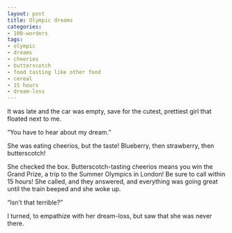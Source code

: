 ```yaml
---
layout: post
title: Olympic dreams
categories:
- 100-worders
tags:
- olympic
- dreams
- cheerios
- butterscotch
- food tasting like other food
- cereal
- 15 hours
- dream-loss
---
```

It was late and the car was empty, save for the cutest, prettiest girl that floated next to me.

“You have to hear about my dream.”

She was eating cheerios, but the taste! Blueberry, then strawberry, then butterscotch!

She checked the box. Butterscotch-tasting cheerios means you win the Grand Prize, a trip to the Summer Olympics in London! Be sure to call within 15 hours! She called, and they answered, and everything was going great until the train beeped and she woke up.

“Isn’t that terrible?”

I turned, to empathize with her dream-loss, but saw that she was never there.
